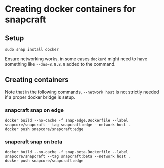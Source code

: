 # Creating docker containers for snapcraft

## Setup

    sudo snap install docker

Ensure networking works, in some cases `dockerd` might need to have something
like `--dns=8.8.8.8` added to the command.

## Creating containers

Note that in the following commands, `--network host` is not strictly needed
if a proper docker bridge is setup.

### snapcraft snap on edge

    docker build --no-cache -f snap-edge.Dockerfile --label snapcore/snapcraft --tag snapcraft:edge --network host .
    docker push snapcore/snapcraft:edge

### snapcraft snap on beta

    docker build --no-cache -f snap-beta.Dockerfile --label snapcore/snapcraft --tag snapcraft:beta --network host .
    docker push snapcore/snapcraft:edge
